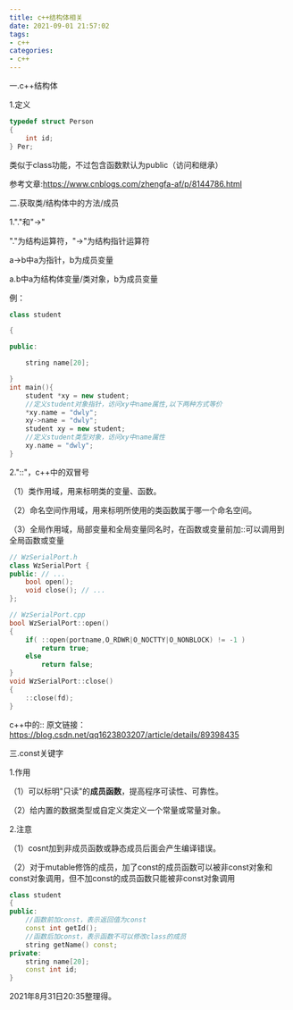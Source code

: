```yaml
---
title: c++结构体相关
date: 2021-09-01 21:57:02
tags:
- c++
categories:
- c++
---
```


一.c++结构体

1.定义
<!--more-->
```c++
typedef struct Person
{
	int id;
} Per;
```

类似于class功能，不过包含函数默认为public（访问和继承）

参考文章:https://www.cnblogs.com/zhengfa-af/p/8144786.html

二.获取类/结构体中的方法/成员

1."."和"->"

"."为结构运算符，"->"为结构指针运算符

a->b中a为指针，b为成员变量

a.b中a为结构体变量/类对象，b为成员变量

例：

```c++
class student

{

public:       

	string name[20];

}
int main(){
    student *xy = new student;
    //定义student对象指针，访问xy中name属性,以下两种方式等价
    *xy.name = "dwly";
    xy->name = "dwly";
    student xy = new student;
    //定义student类型对象，访问xy中name属性
    xy.name = "dwly";
}
```

2."::"，c++中的双冒号

（1）类作用域，用来标明类的变量、函数。

（2）命名空间作用域，用来标明所使用的类函数属于哪一个命名空间。

（3）全局作用域，局部变量和全局变量同名时，在函数或变量前加::可以调用到全局函数或变量



```c++
// WzSerialPort.h
class WzSerialPort { 
public: // ... 
    bool open(); 
    void close(); // ... 
};
```



```c++
// WzSerialPort.cpp
bool WzSerialPort::open()
{
	if( ::open(portname,O_RDWR|O_NOCTTY|O_NONBLOCK) != -1 )
		return true;
	else
		return false;
}
void WzSerialPort::close()
{
	::close(fd);
}
```

c++中的:: 原文链接：https://blog.csdn.net/qq1623803207/article/details/89398435

三.const关键字

1.作用

（1）可以标明"只读"的**成员函数**，提高程序可读性、可靠性。

（2）给内置的数据类型或自定义类定义一个常量或常量对象。

2.注意

（1）cosnt加到非成员函数或静态成员后面会产生编译错误。

（2）对于mutable修饰的成员，加了const的成员函数可以被非const对象和const对象调用，但不加const的成员函数只能被非const对象调用

```c++
class student
{
public:
    //函数前加const，表示返回值为const
    const int getId();
    //函数后加const，表示函数不可以修改class的成员
    string getName() const;
private:
    string name[20];
    const int id;
}

```



2021年8月31日20:35整理得。
